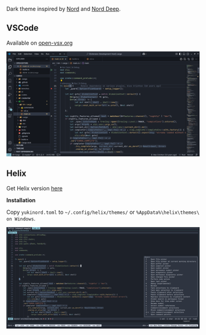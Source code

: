 Dark theme inspired by [Nord](https://marketplace.visualstudio.com/items?itemName=arcticicestudio.nord-visual-studio-code) and [Nord Deep](https://marketplace.visualstudio.com/items?itemName=marlosirapuan.nord-deep).

## **VSCode**

Available on [open-vsx.org](https://open-vsx.org/extension/Yukina/yukinord)

![""](https://raw.githubusercontent.com/yukina3230/yukinord/main/assets/preview.png)

## **Helix**

Get Helix version [here](https://github.com/yukina3230/yukinord_helix)

**Installation**

Copy `yukinord.toml` to `~/.config/helix/themes/` or `%AppData%\helix\themes\ on Windows`.

![""](https://raw.githubusercontent.com/yukina3230/yukinord_helix/refs/heads/main/preview.png)
